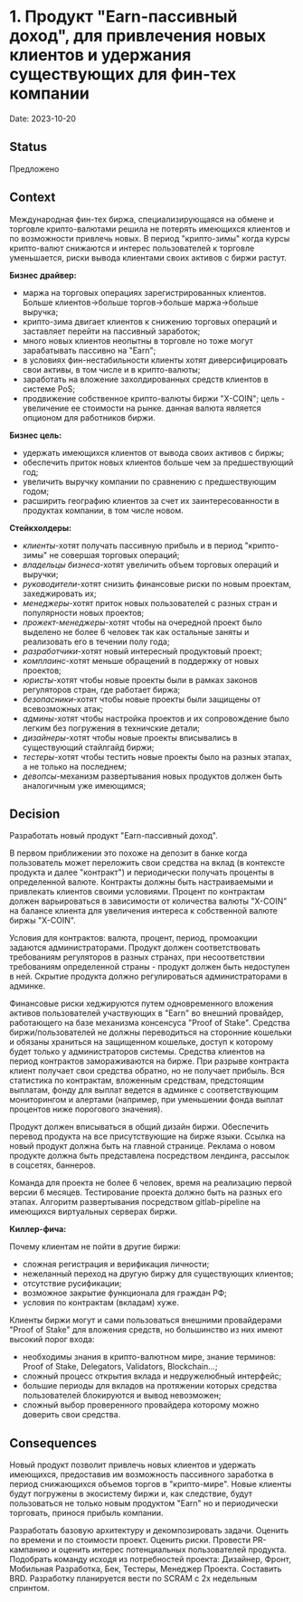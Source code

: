 # 1.  Продукт "Earn-пассивный доход", для привлечения новых клиентов и удержания существующих для фин-тех компании

Date: 2023-10-20

## Status

Предложено

## Context

Международная фин-тех биржа, специализирующаяся на обмене и торговле крипто-валютами решила не потерять имеющихся 
клиентов и по возможности привлечь новых. В период "крипто-зимы" когда курсы крипто-валют снижаются и интерес 
пользователей к торговле уменьшается, риски вывода клиентами своих активов с биржи растут.

**Бизнес драйвер:**
- маржа на торговых операциях зарегистрированных клиентов. Больше клиентов->больше торгов->больше маржа->больше выручка;
- крипто-зима двигает клиентов к снижению торговых операций и заставляет перейти на пассивный заработок;
- много новых клиентов неопытны в торговле но тоже могут зарабатывать пассивно на "Earn";
- в условиях фин-нестабильности клиенты хотят диверсифицировать свои активы, в том числе и в крипто-валюты;
- заработать на вложение захолдированных средств клиентов в системе PoS;
- продвижение собственное крипто-валюты биржи "X-COIN"; цель - увеличение ее стоимости на рынке. данная валюта является 
опционом для работников биржи.

**Бизнес цель:**
- удержать имеющихся клиентов от вывода своих активов с биржы;
- обеспечить приток новых клиентов больше чем за предшествующий год;
- увеличить выручку компании по сравнению с предшествующим годом;
- расширить географию клиентов за счет их заинтересованности в продуктах компании, в том числе новом.

**Стейкхолдеры:**
- _клиенты_-хотят получать пассивную прибыль и в период "крипто-зимы" не совершая торговых операций;
- _владельцы бизнеса_-хотят увеличить объем торговых операций и выручки;
- _руководители_-хотят снизить финансовые риски по новым проектам, захеджировать их;
- _менеджеры_-хотят приток новых пользователей с разных стран и популярности новых проектов;
- _прожект-менеджеры_-хотят чтобы на очередной проект было выделено не более 6 человек так как остальные заняты и 
реализовать его в течении полу года;
- _разработчики_-хотят новый интересный продуктовый проект;
- _комплаинс_-хотят меньше обращений в поддержку от новых проектов;
- _юристы_-хотят чтобы новые проекты были в рамках законов регуляторов стран, где работает биржа;
- _безопасники_-хотят чтобы новые проекты были защищены от всевозможных атак;
- _админы_-хотят чтобы настройка проектов и их сопровождение было легким без погружения в техничские детали;
- _дизайнеры_-хотят чтобы новые проекты вписывались в существующий стайлгайд биржи;
- _тестеры_-хотят чтобы тестить новые проекты было на разных этапах, а не только на последнем;
- _девопсы_-механизм развертывания новых продуктов должен быть аналогичным уже имеющимся;

## Decision

Разработать новый продукт "Earn-пассивный доход". 

В первом приближении это похоже на депозит в банке когда пользователь может переложить свои средства на 
вклад (в контексте продукта и далее "контракт") и периодически получать проценты в определенной валюте. Контракты должны
быть настраиваемыми и привлекать клиентов своими условиями. Процент по контрактам должен варьироваться в зависимости от 
количества валюты "X-COIN" на балансе клиента для увеличения интереса к собственной валюте биржы "X-COIN".

Условия для контрактов: валюта, процент, период, промоакции задаются администраторами. Продукт должен соответствовать 
требованиям регуляторов в разных странах, при несоответствии требованиям определенной страны - продукт должен быть 
недоступен в ней. Скрытие продукта должно регулироваться администраторами в админке. 

Финансовые риски хеджируются путем одновременного вложения активов пользователей участвующих в "Earn" во внешний 
провайдер, работающего на базе механизма консенсуса "Proof of Stake". Средства биржи/пользователей не 
должны переводиться на сторонние кошельки и обязаны храниться на защищенном кошельке, доступ к которому будет только 
у администраторов системы. Средства клиентов на период контрактов замораживаются на бирже. При разрыве контракта клиент
получает свои средства обратно, но не получает прибыль. Вся статистика по контрактам, вложенным средствам, предстоящим 
выплатам, фонду для выплат ведется в админке с соответствующим мониторингом и алертами (например, при уменьшении 
фонда выплат процентов ниже порогового значения).

Продукт должен вписываться в общий дизайн биржи. Обеспечить перевод продукта на все присутствующие на бирже языки.
Ссылка на новый продукт должна быть на главной странице. Реклама о новом продукте должна быть представлена 
посредством лендинга, рассылок в соцсетях, баннеров. 

Команда для проекта не более 6 человек, время на реализацию первой версии 6 месяцев. Тестирование проекта должно быть
на разных его этапах. Алгоритм развертывания посредством gitlab-pipeline на имеющихся виртуальных серверах биржи.

**Киллер-фича:** 

Почему клиентам не пойти в другие биржи:
- сложная регистрация и верификация личности;
- нежеланный переход на другую биржу для существующих клиентов;
- отсутствие русификации;
- возможное закрытие функционала для граждан РФ;
- условия по контрактам (вкладам) хуже.

Клиенты биржи могут и сами пользоваться внешними провайдерами "Proof of Stake" для вложения средств,
но большинство из них имеют высокий порог входа:
- необходимы знания в крипто-валютном мире, знание терминов:  Proof of Stake, Delegators, Validators, Blockchain...;
- сложный процесс открытия вклада и недружелюбный интерфейс;
- большие периоды для вкладов на протяжении которых средства пользователей блокируются и вывод невозможен;
- сложный выбор проверенного провайдера которому можно доверить свои средства.

## Consequences

Новый продукт позволит привлечь новых клиентов и удержать имеющихся, предоставив им возможность пассивного заработка в
период снижающихся объемов торгов в "крипто-мире". Новые клиенты будут погружены в экосистему биржи и, как следствие, 
будут пользоваться не только новым продуктом "Earn" но и периодически торговать, принося прибыль компании.

Разработать базовую архитектуру и декомпозировать задачи. Оценить по времени и по стоимости проект. Оценить риски.
Провести PR-кампанию и оценить интерес потенциальных пользователей продукта. Подобрать команду исходя из потребностей 
проекта: Дизайнер, Фронт, Мобильная Разработка, Бек, Тестеры, Менеджер Проекта. Составить BRD. 
Разработку планируется вести по SCRAM с 2х недельным спринтом. 
